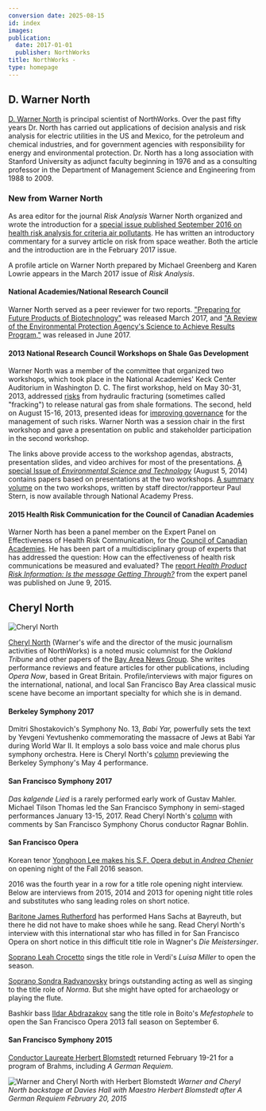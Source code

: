 ```yaml
---
conversion date: 2025-08-15
id: index
images:
publication:
  date: 2017-01-01
  publisher: NorthWorks
title: NorthWorks - 
type: homepage
---
```


## D. Warner North

[D. Warner North](/warner) is principal scientist of NorthWorks. Over the past fifty years Dr. North has carried out applications of decision analysis and risk analysis for electric utilities in the US and Mexico, for the petroleum and chemical industries, and for government agencies with responsibility for energy and environmental protection. Dr. North has a long association with Stanford University as adjunct faculty beginning in 1976 and as a consulting professor in the Department of Management Science and Engineering from 1988 to 2009.

### New from Warner North

As area editor for the journal *Risk Analysis* Warner North organized and wrote the introduction for a [special issue published September 2016 on health risk analysis for criteria air pollutants](http://onlinelibrary.wiley.com/doi/10.1111/risa.2016.36.issue-9/issuetoc). He has written an introductory commentary for a survey article on risk from space weather. Both the article and the introduction are in the February 2017 issue.

A profile article on Warner North prepared by Michael Greenberg and Karen Lowrie appears in the March 2017 issue of *Risk Analysis*.

#### National Academies/National Research Council

Warner North served as a peer reviewer for two reports. ["Preparing for Future Products of Biotechnology"](https://www.nap.edu/catalog/24605) was released March 2017, and ["A Review of the Environmental Protection Agency's Science to Achieve Results Program,"](https://www.nap.edu/catalog/24757) was released in June 2017.

#### 2013 National Research Council Workshops on Shale Gas Development

Warner North was a member of the committee that organized two workshops, which took place in the National Academies' Keck Center Auditorium in Washington D. C. The first workshop, held on May 30-31, 2013, addressed [risks](http://sites.nationalacademies.org/dbasse/becs/dbasse_083187) from hydraulic fracturing (sometimes called "fracking") to release natural gas from shale formations. The second, held on August 15-16, 2013, presented ideas for [improving governance](http://sites.nationalacademies.org/dbasse/becs/dbasse_083520) for the management of such risks. Warner North was a session chair in the first workshop and gave a presentation on public and stakeholder participation in the second workshop.

The links above provide access to the workshop agendas, abstracts, presentation slides, and video archives for most of the presentations. [A special Issue of *Environmental Science and Technology*](http://pubs.acs.org/toc/esthag/48/15) (August 5, 2014) contains papers based on presentations at the two workshops. [A summary volume](http://www.nap.edu/catalog/18953/risks-and-risk-governance-in-shale-gas-development-summary-of) on the two workshops, written by staff director/rapporteur Paul Stern, is now available through National Academy Press.

#### 2015 Health Risk Communication for the Council of Canadian Academies

Warner North has been a panel member on the Expert Panel on Effectiveness of Health Risk Communication, for the [Council of Canadian Academies](http://www.scienceadvice.ca). He has been part of a multidisciplinary group of experts that has addressed the question: How can the effectiveness of health risk communications be measured and evaluated? The [report *Health Product Risk Information: Is the message Getting Through?*](http://www.scienceadvice.ca/uploads/eng/assessmentspublicationsnewsreleases/risk/riskfullreporten.pdf) from the expert panel was published on June 9, 2015.

## Cheryl North

![Cheryl North](/images/cheriemug.jpg)

[Cheryl North](/cheryl) (Warner's wife and the director of the music journalism activities of NorthWorks) is a noted music columnist for the *Oakland Tribune* and other papers of the [Bay Area News Group](http://www.insidebayarea.com). She writes performance reviews and feature articles for other publications, including *Opera Now*, based in Great Britain. Profile/interviews with major figures on the international, national, and local San Francisco Bay Area classical music scene have become an important specialty for which she is in demand.

#### Berkeley Symphony 2017

Dmitri Shostakovich's Symphony No. 13, *Babi Yar,* powerfully sets the text by Yevgeni Yevtushenko commemorating the massacre of Jews at Babi Yar during World War II. It employs a solo bass voice and male chorus plus symphony orchestra. Here is Cheryl North's [column](http://www.mercurynews.com/2017/05/01/berkeley-symphony-to-perform-shostakovichs-riveting-babi-yar-symphony/) previewing the Berkeley Symphony's May 4 performance.

#### San Francisco Symphony 2017

*Das kalgende Lied* is a rarely performed early work of Gustav Mahler. Michael Tilson Thomas led the San Francisco Symphony in semi-staged performances January 13-15, 2017. Read Cheryl North's [column](http://www.mercurynews.com/2017/01/09/michael-tilson-thomas-pulls-out-all-the-stops-for-san-francisco-symphonys-performance-of-mahler-cantata-based-on-a-grimms-fairy-tale/) with comments by San Francisco Symphony Chorus conductor Ragnar Bohlin.

#### San Francisco Opera

Korean tenor [Yonghoon Lee makes his S.F. Opera debut in *Andrea Chenier*](http://www.mercurynews.com/2016/09/02/cheryl-north-san-francisco-opera-opens-new-season-with-a-gala-production-of-giordanos-andrea-chenier/) on opening night of the Fall 2016 season.

2016 was the fourth year in a row for a title role opening night interview. Below are interviews from 2015, 2014 and 2013 for opening night title roles and substitutes who sang leading roles on short notice.

[Baritone James Rutherford](http://www.mercurynews.com/entertainment/ci_29108473/cheryl-north-james-rutherford-has-his-hans-sachs) has performed Hans Sachs at Bayreuth, but there he did not have to make shoes while he sang. Read Cheryl North's interview with this international star who has filled in for San Francisco Opera on short notice in this difficult title role in Wagner's *Die Meistersinger*.

[Soprano Leah Crocetto](http://www.mercurynews.com/entertainment/ci_28760987/cheryl-north-leah-crocetto-san-francisco-favorite-opens) sings the title role in Verdi's *Luisa Miller* to open the season.

[Soprano Sondra Radvanovsky](http://www.mercurynews.com/entertainment/ci_26491972/cheryl-north-sondra-radvanovsky-star-s-f-operas) brings outstanding acting as well as singing to the title role of *Norma*. But she might have opted for archaeology or playing the flute.

Bashkir bass [Ildar Abdrazakov](c_abdrazakov) sang the title role in Boito's *Mefestophele* to open the San Francisco Opera 2013 fall season on September 6.

#### San Francisco Symphony 2015

[Conductor Laureate Herbert Blomstedt](http://www.mercurynews.com/entertainment/ci_27536911/cheryl-north-herbert-blomstedt-returns-san-francisco-symphony) returned February 19-21 for a program of Brahms, including *A German Requiem*.

![Warner and Cheryl North with Herbert Blomstedt](/images/blomstedt.jpg)
*Warner and Cheryl North backstage at Davies Hall with Maestro Herbert Blomstedt after A German Requiem February 20, 2015*
